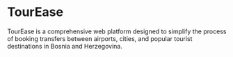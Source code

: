 # TourEase
TourEase is a comprehensive web platform designed to simplify the process of booking transfers between airports, cities, and popular tourist destinations in Bosnia and Herzegovina. 
